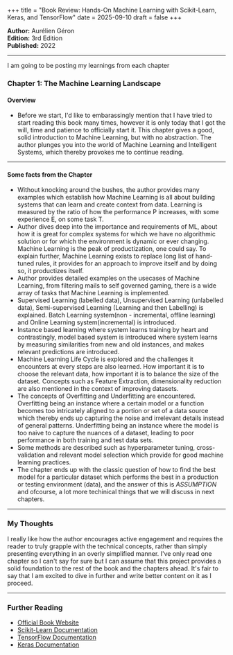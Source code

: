 +++
title = "Book Review: Hands-On Machine Learning with Scikit-Learn, Keras, and TensorFlow"
date = 2025-09-10
draft = false
+++

**Author:** Aurélien Géron  
**Edition:** 3rd Edition  
**Published:** 2022


---



I am going to be posting my learnings from each chapter



### Chapter 1: The Machine Learning Landscape

#### Overview

 - Before we start, I'd like to embarassingly mention that I have tried to start reading this book many times, however it is only today that I got the will, time and patience to officially start it. 
  This chapter gives a good, solid introduction to Machine Learning, but with no abstraction. The author plunges you into the world of Machine Learning and Intelligent Systems, which thereby provokes me to continue reading.


---

#### Some facts from the Chapter
 - Without knocking around the bushes, the author provides many examples which establish how Machine Learning is all about building systems that can learn and create context from data. Learning is measured by the ratio of how the performance P increases, with some experience E, on some task T.
 - Author dives deep into the importance and requirements of ML, about how it is great for complex systems for which we have no algorithmic solution or for which the environment is dynamic or ever changing. Machine Learning is the peak of productization, one could say. To explain further, Machine Learning exists to replace long list of hand-tuned rules, it provides for an approach to improve itself and by doing so, it productizes itself.
 - Author provides detailed examples on the usecases of Machine Learning, from filtering mails to self governed gaming, there is a wide array of tasks that Machine Learning is implemented.
 - Supervised Learning (labelled data), Unsupervised Learning (unlabelled data), Semi-supervised Learning (Learning and then Labelling) is explained. Batch Learning system(non - incremental, offline learning) and Online Learning system(incremental) is introduced. 
 - Instance based learning where system learns training by heart and contrastingly, model based system is introduced where system learns by measuring similarities from new and old instances, and makes relevant predictions are introduced.
 - Machine Learning Life Cycle is explored and the challenges it encounters at every steps are also learned. How important it is to choose the relevant data, how important it is to balance the size of the dataset. Concepts such as Feature Extraction, dimensionality reduction are also mentioned in the context of improving datasets.
 - The concepts of Overfitting and Underfitting are encountered. Overfitting being an instance where a certain model or a function becomes too intricately aligned to a portion or set of a data source which thereby ends up capturing the noise and irrelevant details instead of general patterns. Underfitting being an instance where the model is too naive to capture the nuances of a dataset, leading to poor performance in both training and test data sets.
 - Some methods are described such as hyperparameter tuning, cross-validation and relevant model selection which provide for good machine learning practices.
 - The chapter ends up with the classic question of how to find the best model for a particular dataset which performs the best in a production or testing environment (data), and the answer of this is *ASSUMPTION* and ofcourse, a lot more techinical things that we will discuss in next chapters.
 

---

### My Thoughts

I really like how the author encourages active engagement and requires the reader to truly grapple with the technical concepts, rather than simply presenting everything in an overly simplified manner. I've only read one chapter so I can't say for sure but I can assume that this project provides a solid foundation to the rest of the book and the chapters ahead. It's fair to say that I am excited to dive in further and write better content on it as I proceed.


---


### Further Reading

- [Official Book Website](https://homl.info/)
- [Scikit-Learn Documentation](https://scikit-learn.org/)
- [TensorFlow Documentation](https://www.tensorflow.org/)
- [Keras Documentation](https://keras.io/)

